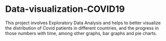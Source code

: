 # Data-visualization-COVID19
This project involves Exploratory Data Analysis and helps to better visualize the distribution of Covid patients in different countries, and the progress in those numbers with time, among other graphs, bar graphs and pie charts. 
